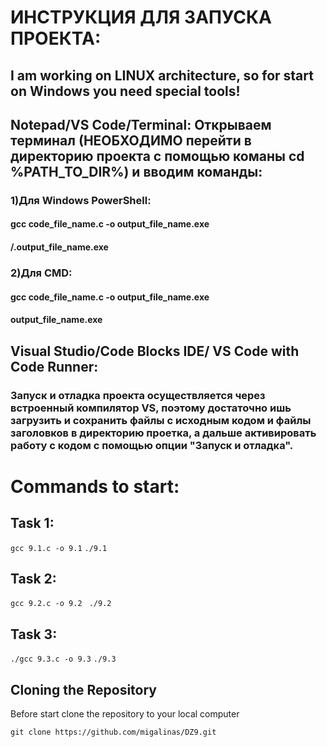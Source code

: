 # ИНСТРУКЦИЯ ДЛЯ ЗАПУСКА ПРОЕКТА: 
## I am working on LINUX architecture, so for start on Windows you need special tools!
## Notepad/VS Code/Terminal: Открываем терминал (НЕОБХОДИМО перейти в директорию проекта с помощью команы cd %PATH_TO_DIR%) и вводим команды:
### 1)Для Windows PowerShell: 
#### gcc code_file_name.c -o output_file_name.exe
#### /.output_file_name.exe
### 2)Для CMD:
#### gcc code_file_name.c -o output_file_name.exe
#### output_file_name.exe
## Visual Studio/Code Blocks IDE/ VS Code with Code Runner: 
### Запуск и отладка проекта осуществляется через встроенный компилятор VS, поэтому достаточно ишь загрузить и сохранить файлы  с исходным кодом и файлы заголовков в директорию проетка, а дальше активировать работу с кодом с помощью опции "Запуск и отладка".
# Commands to start:

## Task 1:
```gcc 9.1.c -o 9.1```
```./9.1```

## Task 2:
```gcc 9.2.c -o 9.2 ```
```./9.2```


## Task 3:
```./gcc 9.3.c -o 9.3```
```./9.3```

## Cloning the Repository

Before start clone the repository to your local computer

``` git clone https://github.com/migalinas/DZ9.git ```
 
